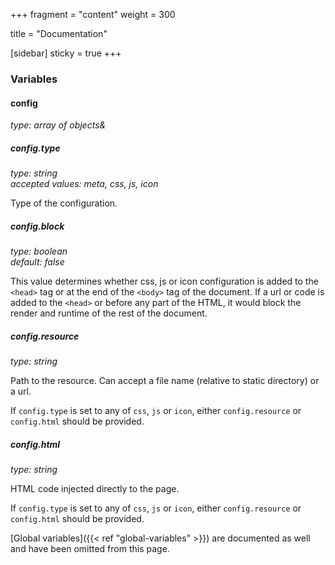 +++
fragment = "content"
weight = 300

title = "Documentation"

[sidebar]
  sticky = true
+++

### Variables

#### config
*type: array of objects&*

##### config.type
*type: string*  
*accepted values: meta, css, js, icon*

Type of the configuration.

##### config.block
*type: boolean*  
*default: false*

This value determines whether css, js or icon configuration is added to the `<head>` tag or at the end of the `<body>` tag of the document. If a url or code is added to the `<head>` or before any part of the HTML, it would block the render and runtime of the rest of the document.

##### config.resource
*type: string*

Path to the resource. Can accept a file name (relative to static directory) or a url.

If `config.type` is set to any of `css`, `js` or `icon`, either `config.resource` or `config.html` should be provided.

##### config.html
*type: string*

HTML code injected directly to the page.

If `config.type` is set to any of `css`, `js` or `icon`, either `config.resource` or `config.html` should be provided.

[Global variables]({{< ref "global-variables" >}}) are documented as well and have been omitted from this page.
